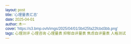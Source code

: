 ```yaml
---
layout: post
title: '心理量表汇总'
date: 2025-04-01
author: 木一
cover: 'https://s3.bmp.ovh/imgs/2025/04/01/3b425fa22fcbd3bb.png'
tags: 心理测评 心理咨询 心理量表 抑郁自评量表 焦虑自评量表 人格测试
---
```


<html lang="zh-CN">
<head>
    <meta charset="UTF-8">
    <meta name="viewport" content="width=device-width, initial-scale=1.0">
    <title>心理测评量表合集</title>
    <style>
        * {
            margin: 0;
            padding: 0;
            box-sizing: border-box;
            font-family: 'Microsoft YaHei', Arial, sans-serif;
        }
        
        body {
            background-color: #f5f7fa;
            color: #333;
            line-height: 1.6;
            padding: 20px;
        }
        
        .header {
            text-align: center;
            margin-bottom: 40px;
            padding: 20px 0;
        }
        
        .header h1 {
            color: #2c3e50;
            font-size: 2.5em;
            margin-bottom: 10px;
        }
        
        .header p {
            color: #7f8c8d;
            font-size: 1.1em;
        }
        
        .container {
            max-width: 1200px;
            margin: 0 auto;
            display: flex;
            flex-wrap: wrap;
            justify-content: space-around;
        }
        
        .scale-card {
            background: white;
            border-radius: 10px;
            box-shadow: 0 5px 15px rgba(0, 0, 0, 0.1);
            width: 350px;
            margin: 20px;
            overflow: hidden;
            transition: transform 0.3s ease, box-shadow 0.3s ease;
        }
        
        .scale-card:hover {
            transform: translateY(-10px);
            box-shadow: 0 15px 30px rgba(0, 0, 0, 0.15);
        }
        
        .scale-image {
            height: 200px;
            overflow: hidden;
        }
        
        .scale-image img {
            width: 100%;
            height: 100%;
            object-fit: cover;
            transition: transform 0.5s ease;
        }
        
        .scale-card:hover .scale-image img {
            transform: scale(1.05);
        }
        
        .scale-content {
            padding: 25px;
        }
        
        .scale-content h2 {
            color: #2c3e50;
            margin-bottom: 15px;
            font-size: 1.5em;
        }
        
        .scale-content p {
            color: #7f8c8d;
            margin-bottom: 20px;
            font-size: 0.95em;
        }
        
        .btn {
            display: inline-block;
            background: #3498db;
            color: white;
            padding: 12px 25px;
            border-radius: 50px;
            text-decoration: none;
            font-weight: bold;
            transition: background 0.3s ease;
            border: none;
            cursor: pointer;
            font-size: 1em;
            width: 100%;
            text-align: center;
        }
        
        .btn:hover {
            background: #2980b9;
        }
        
        .footer {
            text-align: center;
            margin-top: 50px;
            padding: 20px;
            color: #7f8c8d;
            font-size: 0.9em;
        }
        
        @media (max-width: 768px) {
            .container {
                flex-direction: column;
                align-items: center;
            }
            
            .scale-card {
                width: 90%;
            }
        }
    </style>
</head>
<body>
    <div class="header">
        <h1>心理测评量表合集</h1>
        <p>专业心理测评工具，助您更好地了解自我</p>
    </div>
    
    <div class="container">
        <!-- 卡特尔16PF量表 -->
        <div class="scale-card">
            <div class="scale-image">
                <img src="https://images.unsplash.com/photo-1450101499163-c8848c66ca85?ixlib=rb-1.2.1&auto=format&fit=crop&w=1350&q=80" alt="卡特尔16PF量表">
            </div>
            <div class="scale-content">
                <h2>卡特尔16PF人格测试</h2>
                <p>卡特尔16PF人格测试是经典的人格评估工具，测量16种主要人格特质，广泛应用于职业咨询、人才选拔和个人发展等领域。</p>
                <a href="https://psych.dittoshop.cn/2023/01/01/Sixteen-Personality-Factor-Questionnaire.html" class="btn" target="_blank">开始测试</a>
            </div>
        </div>
        
        <!-- SAS量表 -->
        <div class="scale-card">
            <div class="scale-image">
                <img src="https://images.unsplash.com/photo-1532094349884-543bc11b234d?ixlib=rb-1.2.1&auto=format&fit=crop&w=1350&q=80" alt="SAS量表">
            </div>
            <div class="scale-content">
                <h2>焦虑自评量表(SAS)</h2>
                <p>焦虑自评量表(SAS)用于评估个体焦虑症状的主观感受，适用于具有焦虑症状的成年人，操作简便，结果直观。</p>
                <a href="https://psych.dittoshop.cn/2023/01/02/Self-Rating-Anxiety-Scale.html" class="btn" target="_blank">开始测试</a>
            </div>
        </div>
        
        <!-- SDS量表 -->
        <div class="scale-card">
            <div class="scale-image">
                <img src="https://images.unsplash.com/photo-1506126613408-eca07ce68773?ixlib=rb-1.2.1&auto=format&fit=crop&w=1350&q=80" alt="SDS量表">
            </div>
            <div class="scale-content">
                <h2>抑郁自评量表(SDS)</h2>
                <p>抑郁自评量表(SDS)是评估抑郁状态的常用工具，能有效反映抑郁状态的轻重程度及其在治疗中的变化。</p>
                <a href="https://psych.dittoshop.cn/2023/01/03/Self-Rating-Depression-Scale.html" class="btn" target="_blank">开始测试</a>
            </div>
        </div>
    </div>
    
    <div class="footer">
        <p> 心理测评量表合集 | 本网站仅提供测评链接，测评结果仅供参考，如需获得专业指导，请联系木一老师</p>
    </div>
</body>
</html>